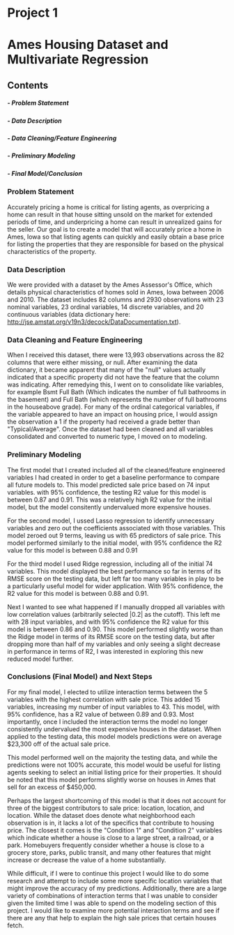# Project 1
# Ames Housing Dataset and Multivariate Regression

## Contents
##### - Problem Statement
##### - Data Description
##### - Data Cleaning/Feature Engineering
##### - Preliminary Modeling
##### - Final Model/Conclusion


### Problem Statement
Accurately pricing a home is critical for listing agents, as overpricing a home can result in that house sitting unsold on the market for extended periods of time, and underpricing a home can result in unrealized gains for the seller. Our goal is to create a model that will accurately price a home in Ames, Iowa so that listing agents can quickly and easily obtain a base price for listing the properties that they are responsible for based on the physical characteristics of the property. 


### Data Description
We were provided with a dataset by the Ames Assessor's Office, which details physical characteristics of homes sold in Ames, Iowa between 2006 and 2010. The dataset includes 82 columns and 2930 observations with 23 nominal variables, 23 ordinal variables, 14 discrete variables, and 20 continuous variables (data dictionary here: http://jse.amstat.org/v19n3/decock/DataDocumentation.txt). 


### Data Cleaning and Feature Engineering
When I received this dataset, there were 13,993 observations across the 82 columns that were either missing, or null. After examining the data dictionary, it became apparent that many of the "null" values actually indicated that a specific property did not have the feature that the column was indicating. After remedying this, I went on to consolidate like variables, for example Bsmt Full Bath (Which indicates the number of full bathrooms in the basement) and Full Bath (which represents the number of full bathrooms in the houseabove grade). For many of the ordinal categorical variables, if the variable appeared to have an impact on housing price, I would assign the observation a 1 if the property had received a grade better than "Typical/Average". Once the dataset had been cleaned and all variables consolidated and converted to numeric type, I moved on to modeling. 


### Preliminary Modeling
The first model that I created included all of the cleaned/feature engineered variables I had created in order to get a baseline performance to compare all future models to. This model predicted sale price based on 74 input variables. with 95% confidence, the testing R2 value for this model is between 0.87 and 0.91. This was a relatively high R2 value for the initial model, but the model consitently undervalued more expensive houses. 

For the second model, I ussed Lasso regression to identify unnecessary variables and zero out the coefficients associated with those variables. This model zeroed out 9 terms, leaving us with 65 predictors of sale price. This model performed similarly to the initial model, with 95% confidence the R2 value for this model is between 0.88 and 0.91

For the third model I used Ridge regression, including all of the initial 74 variables. This model displayed the best performance so far in terms of its RMSE score on the testing data, but left far too many variables in play to be a particularly useful model for wider application. With 95% confidence, the R2 value for this model is between 0.88 and 0.91.

Next I wanted to see what happened if I manually dropped all variables with low correlation values (arbitrarily selected |0.2| as the cutoff). This left me with 28 input variables, and with 95% confidence the R2 value for this model is between 0.86 and 0.90. This model performed slightly worse than the Ridge model in terms of its RMSE score on the testing data, but after dropping more than half of my variables and only seeing a slight decrease in performance in terms of R2, I was interested in exploring this new reduced model further. 


### Conclusions (Final Model) and Next Steps
For my final model, I elected to utilize interaction terms between the 5 variables with the highest correlation with sale price. This added 15 variables, increasing my number of input variables to 43. This model, with 95% confidence, has a R2 value of between 0.89 and 0.93. Most importantly, once I included the interaction terms the model no longer consistently undervalued the most expensive houses in the dataset. When applied to the testing data, this model models predictions were on average $23,300 off of the actual sale price. 

This model performed well on the majority the testing data, and while the predictions were not 100% accurate, this model would be useful for listing agents seeking to select an initial listing price for their properties. It should be noted that this model performs slightly worse on houses in Ames that sell for an excess of $450,000.

Perhaps the largest shortcoming of this model is that it does not account for three of the biggest contributors to sale price: location, location, and location. While the dataset does denote what neighborhood each observation is in, it lacks a lot of the specifics that contribute to housing price. The closest it comes is the "Condition 1" and "Condition 2" variables which indicate whether a house is close to a large street, a railroad, or a park. Homebuyers frequently consider whether a house is close to a grocery store, parks, public transit, and many other features that might increase or decrease the value of a home substantially. 

While difficult, if I were to continue this project I would like to do some research and attempt to include some more specific location variables that might improve the accuracy of my predictions. Additionally, there are a large variety of combinations of interaction terms that I was unable to consider given the limited time I was able to spend on the modeling section of this project. I would like to examine more potential interaction terms and see if there are any that help to explain the high sale prices that certain houses fetch. 
